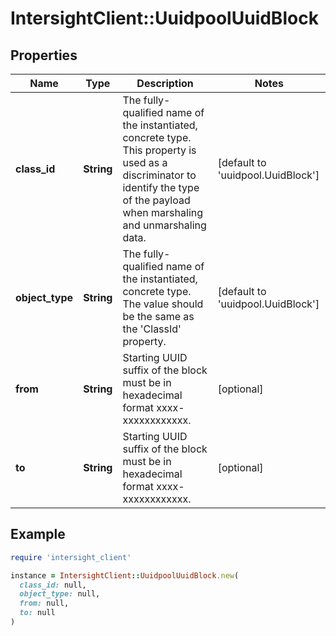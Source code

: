 # IntersightClient::UuidpoolUuidBlock

## Properties

| Name | Type | Description | Notes |
| ---- | ---- | ----------- | ----- |
| **class_id** | **String** | The fully-qualified name of the instantiated, concrete type. This property is used as a discriminator to identify the type of the payload when marshaling and unmarshaling data. | [default to &#39;uuidpool.UuidBlock&#39;] |
| **object_type** | **String** | The fully-qualified name of the instantiated, concrete type. The value should be the same as the &#39;ClassId&#39; property. | [default to &#39;uuidpool.UuidBlock&#39;] |
| **from** | **String** | Starting UUID suffix of the block must be in hexadecimal format xxxx-xxxxxxxxxxxx. | [optional] |
| **to** | **String** | Starting UUID suffix of the block must be in hexadecimal format xxxx-xxxxxxxxxxxx. | [optional] |

## Example

```ruby
require 'intersight_client'

instance = IntersightClient::UuidpoolUuidBlock.new(
  class_id: null,
  object_type: null,
  from: null,
  to: null
)
```

